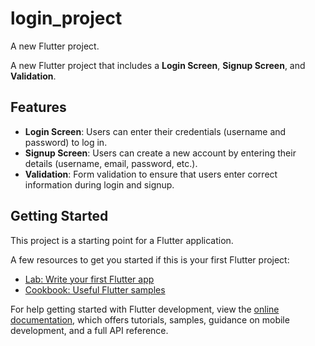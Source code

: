 # login_project

A new Flutter project.

A new Flutter project that includes a **Login Screen**, **Signup Screen**, and **Validation**.

## Features

- **Login Screen**: Users can enter their credentials (username and password) to log in.
- **Signup Screen**: Users can create a new account by entering their details (username, email, password, etc.).
- **Validation**: Form validation to ensure that users enter correct information during login and signup.


## Getting Started

This project is a starting point for a Flutter application.

A few resources to get you started if this is your first Flutter project:

- [Lab: Write your first Flutter app](https://docs.flutter.dev/get-started/codelab)
- [Cookbook: Useful Flutter samples](https://docs.flutter.dev/cookbook)

For help getting started with Flutter development, view the
[online documentation](https://docs.flutter.dev/), which offers tutorials,
samples, guidance on mobile development, and a full API reference.
